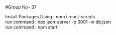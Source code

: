 #Group No- 37


Install Packages Using : npm i react-scripts\
run command : npx json-server -p 3001 -w db.json\
run command : npm start
